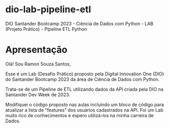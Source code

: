 # dio-lab-pipeline-etl
DIO Santander Bootcamp 2023 - Ciência de Dados com Python - LAB (Projeto Prático) - Pipeline ETL Python

# Apresentação
Olá! Sou Ramon Souza Santos,

Esse é um Lab (Desafio Prático) proposto pela Digital Innovation One (DIO) do Santander Bootcamp 2023 da área de Ciência de Dados com Python.

Trata-se de um  Pipeline de ETL utilizando dados da API criada pela DIO na Santander Dev Week de 2023.

Modifiquei o código proposto nas aulas incluindo um bloco de código para atualizar a lista de "features" dos usuários cadastrados na API. Foi um Lab muito rico de conhecimentos e espero utilizá-los na minha carreira de Dados.

